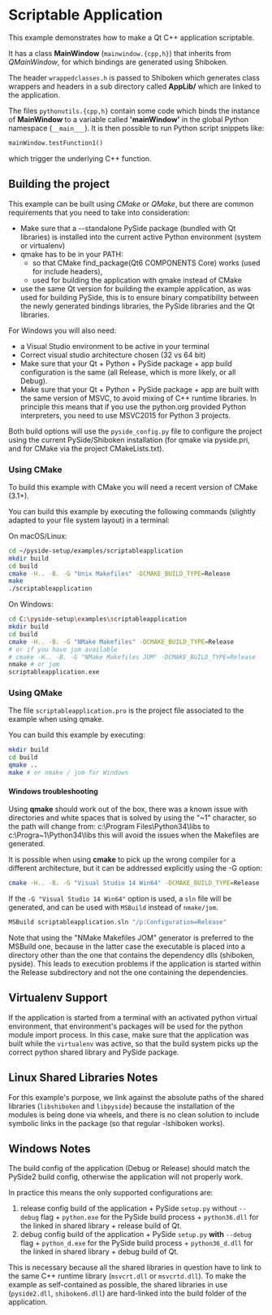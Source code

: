 # Scriptable Application

This example demonstrates how to make a Qt C++ application scriptable.

It has a class **MainWindow** (`mainwindow.{cpp,h}`)
that inherits from *QMainWindow*, for which bindings are generated
using Shiboken.

The header `wrappedclasses.h` is passed to Shiboken which generates
class wrappers and headers in a sub directory called **AppLib/**
which are linked to the application.

The files `pythonutils.{cpp,h}` contain some code which binds the
instance of **MainWindow** to a variable called **'mainWindow'** in
the global Python namespace (`__main___`).
It is then possible to run Python script snippets like:

```python
mainWindow.testFunction1()
```
which trigger the underlying C++ function.

## Building the project

This example can be built using *CMake* or *QMake*,
but there are common requirements that you need to take into
consideration:

* Make sure that a --standalone PySide package (bundled with Qt libraries)
  is installed into the current active Python environment
  (system or virtualenv)
* qmake has to be in your PATH:
  * so that CMake find_package(Qt6 COMPONENTS Core) works (used for include
    headers),
  * used for building the application with qmake instead of CMake
* use the same Qt version for building the example application, as was used
  for building PySide, this is to ensure binary compatibility between the
  newly generated bindings libraries, the PySide libraries and the
  Qt libraries.

For Windows you will also need:
* a Visual Studio environment to be active in your terminal
* Correct visual studio architecture chosen (32 vs 64 bit)
* Make sure that your Qt + Python + PySide package + app build configuration
  is the same (all Release, which is more likely, or all Debug).
* Make sure that your Qt + Python + PySide package + app are built with the
  same version of MSVC, to avoid mixing of C++ runtime libraries.
  In principle this means that if you use the python.org provided Python
  interpreters, you need to use MSVC2015 for Python 3 projects.

Both build options will use the `pyside_config.py` file to configure the project
using the current PySide/Shiboken installation (for qmake via pyside.pri,
and for CMake via the project CMakeLists.txt).


### Using CMake

To build this example with CMake you will need a recent version of CMake (3.1+).

You can build this example by executing the following commands
(slightly adapted to your file system layout) in a terminal:

On macOS/Linux:
```bash
cd ~/pyside-setup/examples/scriptableapplication
mkdir build
cd build
cmake -H.. -B. -G "Unix Makefiles" -DCMAKE_BUILD_TYPE=Release
make
./scriptableapplication
```

On Windows:
```bash
cd C:\pyside-setup\examples\scriptableapplication
mkdir build
cd build
cmake -H.. -B. -G "NMake Makefiles" -DCMAKE_BUILD_TYPE=Release
# or if you have jom available
# cmake -H.. -B. -G "NMake Makefiles JOM" -DCMAKE_BUILD_TYPE=Release
nmake # or jom
scriptableapplication.exe
```

### Using QMake

The file `scriptableapplication.pro` is the project file associated
to the example when using qmake.

You can build this example by executing:
```bash
mkdir build
cd build
qmake ..
make # or nmake / jom for Windows
```

#### Windows troubleshooting

Using **qmake** should work out of the box, there was a known issue
with directories and white spaces that is solved by using the
"~1" character, so the path will change from:
c:\Program Files\Python34\libs
to
c:\Progra~1\Python34\libs
this will avoid the issues when the Makefiles are generated.

It is possible when using **cmake** to pick up the wrong compiler
for a different architecture, but it can be addressed explicitly
using the -G option:

```bash
cmake -H.. -B. -G "Visual Studio 14 Win64" -DCMAKE_BUILD_TYPE=Release
```

If the `-G "Visual Studio 14 Win64"` option is used, a `sln` file
will be generated, and can be used with `MSBuild`
instead of `nmake/jom`.

```bash
MSBuild scriptableapplication.sln "/p:Configuration=Release"
```

Note that using the "NMake Makefiles JOM" generator is preferred to
the MSBuild one, because in the latter case the executable is placed
into a directory other than the one that contains the dependency
dlls (shiboken, pyside). This leads to execution problems if the
application is started within the Release subdirectory and not the
one containing the dependencies.

## Virtualenv Support

If the application is started from a terminal with an activated python
virtual environment, that environment's packages will be used for the
python module import process.
In this case, make sure that the application was built while the
`virtualenv` was active, so that the build system picks up the correct
python shared library and PySide package.

## Linux Shared Libraries Notes

For this example's purpose, we link against the absolute paths of the
shared libraries (`libshiboken` and `libpyside`) because the
installation of the modules is being done via wheels, and there is
no clean solution to include symbolic links in the package
(so that regular -lshiboken works).

## Windows Notes

The build config of the application (Debug or Release) should match
the PySide2 build config, otherwise the application will not properly
work.

In practice this means the only supported configurations are:

1. release config build of the application +
   PySide `setup.py` without `--debug` flag + `python.exe` for the
   PySide build process + `python36.dll` for the linked in shared
   library + release build of Qt.
2. debug config build of the application +
   PySide `setup.py` **with** `--debug` flag + `python_d.exe` for the
   PySide build process + `python36_d.dll` for the linked in shared
   library + debug build of Qt.

This is necessary because all the shared libraries in question have to
link to the same C++ runtime library (`msvcrt.dll` or `msvcrtd.dll`).
To make the example as self-contained as possible, the shared libraries
in use (`pyside2.dll`, `shiboken6.dll`) are hard-linked into the build
folder of the application.
